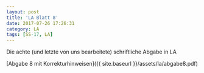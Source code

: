 ```yaml
---
layout: post
title: 'LA Blatt 8'
date: 2017-07-26 17:26:31
category: LA
tags: [SS-17, LA]
---
```



Die achte (und letzte von uns bearbeitete) schriftliche Abgabe in LA

[Abgabe 8 mit Korrekturhinweisen]({{ site.baseurl }}/assets/la/abgabe8.pdf)
